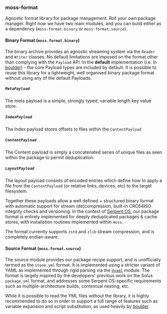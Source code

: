### moss-format

Agnostic format library for package management. Roll your own package manager. Right now we have two main modules, and you can build either as a dependency (`moss-format:binary` or `moss-format:source`).

#### Binary Format (`moss.format.binary`)

The binary archive provides an agnostic streaming system via the `Reader` and `Writer` classes. No default limitations are imposed on the format other than complying with the `Payload` API. In the **default** implementation (i.e. in [boulder](https:/github.com/serpent-linux/boulder)) - the core Payload types are included by default. It is possible to reuse this library for a lightweight, well organised binary package format without using any of the default Payloads.

##### `MetaPayload`

The meta payload is a simple, strongly typed, variable length key value store.

##### `IndexPayload`

The Index payload stores offsets to files within the `ContentPayload`

##### `ContentPayload`

The Content payload is simply a concatenated series of unique files as seen within the package to permit deduplication.

##### `LayoutPayload`

The layout payload consists of encoded entries which define how to apply a file from the `ContentPayload` (or relative links, devices, etc) to the target filesystem.

Together these payloads allow a well defined + structured binary format with automatic support for stream (de)compression, built-in CRC64ISO integrity checks and versioning. In the context of [Serpent OS](https://serpentos.com), our package format is entirely implemented for deeply deduplicated packages & cache stores, with installation routines implemented within `moss`.

The format currently supports `zstd` and `zlib` stream compression, and is completely endian-aware.

####  Source Format (`moss.format.source`)

The source module provides our package recipe support, and is unofficially termed as the `stone.yml` format. It is implemented using a stricter variant of YAML as implemented through rigid parsing via the [`dyaml`](https://dlang-community.github.io/D-YAML/) module. The format is largely inspired by the developers' previous work on the Solus `package.yml` format, and addresses some Serpent OS-specific requirements such as multiple-architecture builds, contextual nesting, etc.

While it is possible to read the YML files without the library, it is highly recommended to do so in order to support a full range of features such as variable expansion and script substitution, as used heavily by [boulder](https://gitlab.com/serpent-os/core/boulder).
